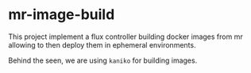 # mr-image-build

This project implement a flux controller building docker images from mr allowing to then deploy them in ephemeral environments.

Behind the seen, we are using `kaniko` for building images.

